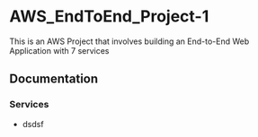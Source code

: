 # AWS_EndToEnd_Project-1
This is an AWS Project that involves building an End-to-End Web Application with 7 services

## Documentation
### Services
- dsdsf


